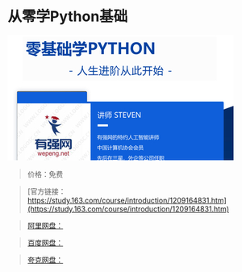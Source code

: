 # 从零学Python基础

![img](../../../assets/study163/free/e461ba21402e4ed4850b1495341363bc.jpg)

> 价格：免费

> [官方链接：https://study.163.com/course/introduction/1209164831.htm](https://study.163.com/course/introduction/1209164831.htm)

> [阿里网盘：]()

> [百度网盘：]()

> [夸克网盘：]()
